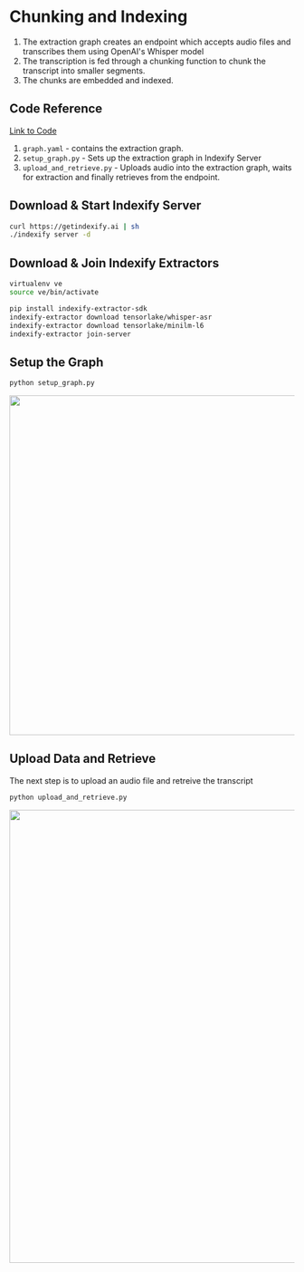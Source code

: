 # Chunking and Indexing 

1. The extraction graph creates an endpoint which accepts audio files and transcribes them using OpenAI's Whisper model
2. The transcription is fed through a chunking function to chunk the transcript into smaller segments.
3. The chunks are embedded and indexed.

## Code Reference

[Link to Code](https://github.com/tensorlakeai/indexify/tree/main/examples/audio/chunking_and_indexing)

1. `graph.yaml` - contains the extraction graph.
2. `setup_graph.py` - Sets up the extraction graph in Indexify Server
3. `upload_and_retrieve.py` - Uploads audio into the extraction graph, waits for extraction and finally retrieves from the endpoint.

## Download & Start Indexify Server
```bash title="Terminal 1"
curl https://getindexify.ai | sh
./indexify server -d
```

## Download & Join Indexify Extractors 
```bash title="Terminal 2"
virtualenv ve
source ve/bin/activate

pip install indexify-extractor-sdk
indexify-extractor download tensorlake/whisper-asr
indexify-extractor download tensorlake/minilm-l6
indexify-extractor join-server
```

## Setup the Graph 
```bash title="Terminal 3"
python setup_graph.py
```

<img src="https://docs.getindexify.ai/example_code/audio/chunking_and_indexing/carbon.png" width="600"/>

## Upload Data and Retrieve 
The next step is to upload an audio file and retreive the transcript

```bash title="Terminal 3"
python upload_and_retrieve.py
```

<img src="https://docs.getindexify.ai/example_code/audio/chunking_and_indexing/output.png" width="800"/>
